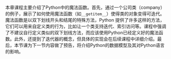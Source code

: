 本章课程主要介绍了Python中的魔法函数。首先，通过一个公司类（company）的例子，展示了如何使用魔法函数（如`__getitem__`）使得类的对象变得可迭代。魔法函数是以双下划线开头和结尾的特殊方法，Python 提供了许多这样的方法，它们可以用来自定义类的行为，比如让一个类支持迭代、索引访问等。课程中强调了不建议自行定义类似的双下划线方法，而应该使用Python已经定义好的魔法函数。此外，还提到了迭代器的概念，但具体的实现会在后续课程中详细介绍。最后，本节课为下一节内容做了预告，将介绍Python的数据模型及其对Python语言的影响。